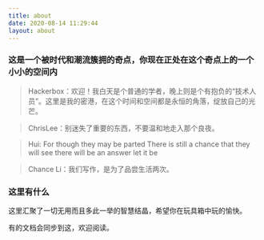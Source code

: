 ```yaml
---
title: about
date: 2020-08-14 11:29:44
layout: about
---
```



### 这是一个被时代和潮流簇拥的奇点，你现在正处在这个奇点上的一个小小的空间内

> Hackerbox：欢迎！我白天是个普通的学者，晚上则是个有抱负的“技术人员”。这里是我的密港，在这个时间和空间都是永恒的角落，绽放自己的光芒。

> ChrisLee：别迷失了重要的东西，不要温和地走入那个良夜。

> Hui: For though they may be parted There is still a chance that they will see there will be an answer let it be

> Chance Li：我们写作，是为了品尝生活两次。

### 这里有什么
这里汇聚了一切无用而且多此一举的智慧结晶，希望你在玩具箱中玩的愉快。

有的文档会同步到这，欢迎阅读。
